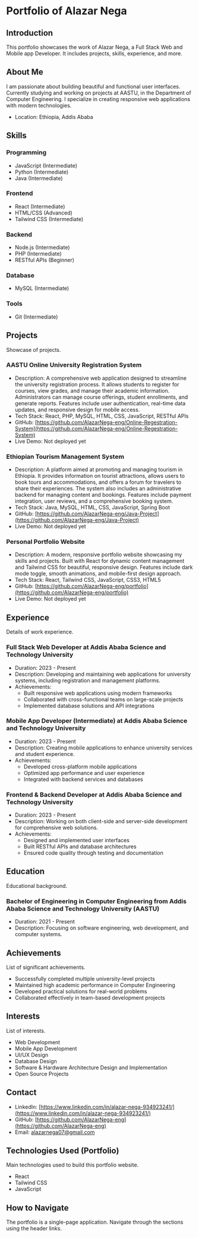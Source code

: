 # Portfolio of Alazar Nega

## Introduction
This portfolio showcases the work of Alazar Nega, a Full Stack Web and Mobile app Developer. It includes projects, skills, experience, and more.

## About Me
I am passionate about building beautiful and functional user interfaces. Currently studying and working on projects at AASTU, in the Department of Computer Engineering. I specialize in creating responsive web applications with modern technologies.
- Location: Ethiopia, Addis Ababa

## Skills

### Programming
- JavaScript (Intermediate)
- Python (Intermediate)
- Java (Intermediate)

### Frontend
- React (Intermediate)
- HTML/CSS (Advanced)
- Tailwind CSS (Intermediate)

### Backend
- Node.js (Intermediate)
- PHP (Intermediate)
- RESTful APIs (Beginner)

### Database
- MySQL (Intermediate)

### Tools
- Git (Intermediate)

## Projects
Showcase of projects.

### AASTU Online University Registration System
- Description: A comprehensive web application designed to streamline the university registration process. It allows students to register for courses, view grades, and manage their academic information. Administrators can manage course offerings, student enrollments, and generate reports. Features include user authentication, real-time data updates, and responsive design for mobile access.
- Tech Stack: React, PHP, MySQL, HTML, CSS, JavaScript, RESTful APIs
- GitHub: [https://github.com/AlazarNega-eng/Online-Regestration-System](https://github.com/AlazarNega-eng/Online-Regestration-System)
- Live Demo: Not deployed yet

### Ethiopian Tourism Management System
- Description: A platform aimed at promoting and managing tourism in Ethiopia. It provides information on tourist attractions, allows users to book tours and accommodations, and offers a forum for travelers to share their experiences. The system also includes an administrative backend for managing content and bookings. Features include payment integration, user reviews, and a comprehensive booking system.
- Tech Stack: Java, MySQL, HTML, CSS, JavaScript, Spring Boot
- GitHub: [https://github.com/AlazarNega-eng/Java-Project](https://github.com/AlazarNega-eng/Java-Project)
- Live Demo: Not deployed yet

### Personal Portfolio Website
- Description: A modern, responsive portfolio website showcasing my skills and projects. Built with React for dynamic content management and Tailwind CSS for beautiful, responsive design. Features include dark mode toggle, smooth animations, and mobile-first design approach.
- Tech Stack: React, Tailwind CSS, JavaScript, CSS3, HTML5
- GitHub: [https://github.com/AlazarNega-eng/portfolio](https://github.com/AlazarNega-eng/portfolio)
- Live Demo: Not deployed yet

## Experience
Details of work experience.

### Full Stack Web Developer at Addis Ababa Science and Technology University
- Duration: 2023 - Present
- Description: Developing and maintaining web applications for university systems, including registration and management platforms.
- Achievements:
    - Built responsive web applications using modern frameworks
    - Collaborated with cross-functional teams on large-scale projects
    - Implemented database solutions and API integrations

### Mobile App Developer (Intermediate) at Addis Ababa Science and Technology University
- Duration: 2023 - Present
- Description: Creating mobile applications to enhance university services and student experience.
- Achievements:
    - Developed cross-platform mobile applications
    - Optimized app performance and user experience
    - Integrated with backend services and databases

### Frontend & Backend Developer at Addis Ababa Science and Technology University
- Duration: 2023 - Present
- Description: Working on both client-side and server-side development for comprehensive web solutions.
- Achievements:
    - Designed and implemented user interfaces
    - Built RESTful APIs and database architectures
    - Ensured code quality through testing and documentation

## Education
Educational background.

### Bachelor of Engineering in Computer Engineering from Addis Ababa Science and Technology University (AASTU)
- Duration: 2021 - Present
- Description: Focusing on software engineering, web development, and computer systems.

## Achievements
List of significant achievements.
- Successfully completed multiple university-level projects
- Maintained high academic performance in Computer Engineering
- Developed practical solutions for real-world problems
- Collaborated effectively in team-based development projects

## Interests
List of interests.
- Web Development
- Mobile App Development
- UI/UX Design
- Database Design
- Software & Hardware Architecture Design and Implementation
- Open Source Projects

## Contact
- LinkedIn: [https://www.linkedin.com/in/alazar-nega-934923241/](https://www.linkedin.com/in/alazar-nega-934923241/)
- GitHub: [https://github.com/AlazarNega-eng](https://github.com/AlazarNega-eng)
- Email: [alazarnega07@gmail.com](mailto:alazarnega07@gmail.com)

## Technologies Used (Portfolio)
Main technologies used to build this portfolio website.
- React
- Tailwind CSS
- JavaScript

## How to Navigate
The portfolio is a single-page application. Navigate through the sections using the header links.

